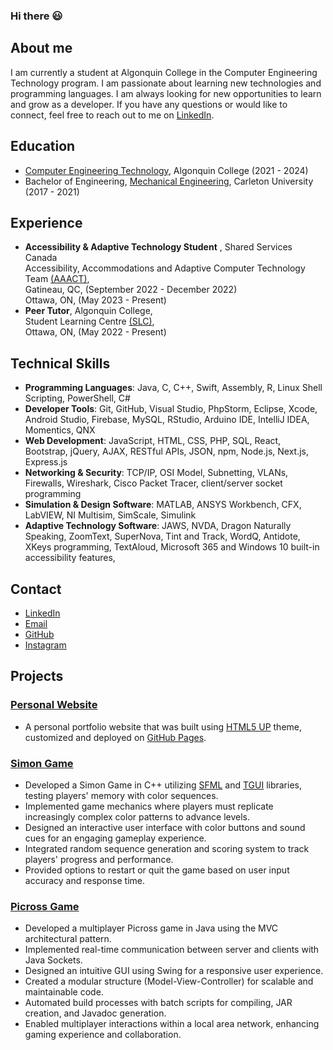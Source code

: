 ### Hi there 😃

## About me

I am currently a student at Algonquin College in the Computer Engineering Technology program. 
I am passionate about learning new technologies and programming languages. 
I am always looking for new opportunities to learn and grow as a developer.
If you have any questions or would like to connect, feel free to reach out to me on [LinkedIn](https://www.linkedin.com/in/chengkuan/).

## Education

- [Computer Engineering Technology](https://www.algonquincollege.com/sat/program/computer-engineering-technology-computing-science/), Algonquin College (2021 - 2024)
- Bachelor of Engineering, [Mechanical Engineering](https://carleton.ca/mae/), Carleton University (2017 - 2021)

## Experience

- **Accessibility & Adaptive Technology Student** , Shared Services Canada   
Accessibility, Accommodations and Adaptive Computer Technology Team [(AAACT)](https://www.canada.ca/en/shared-services/corporate/aaact-program.html),  
Gatineau, QC, (September 2022 - December 2022)  
Ottawa, ON, (May 2023 - Present)
- **Peer Tutor**, Algonquin College,  
Student Learning Centre [(SLC)](https://www.algonquincollege.com/slc/),   
Ottawa, ON, (May 2022 - Present)

## Technical Skills

- **Programming Languages**: Java, C, C++, Swift, Assembly, R, Linux Shell Scripting, PowerShell, C#
- **Developer Tools**: Git, GitHub, Visual Studio, PhpStorm, Eclipse, Xcode, Android Studio, Firebase, MySQL, RStudio, Arduino IDE, IntelliJ IDEA, Momentics, QNX
- **Web Development**: JavaScript, HTML, CSS, PHP, SQL, React, Bootstrap, jQuery, AJAX, RESTful APIs, JSON, npm, Node.js, Next.js, Express.js
- **Networking & Security**: TCP/IP, OSI Model, Subnetting, VLANs, Firewalls, Wireshark, Cisco Packet Tracer, client/server socket programming
- **Simulation & Design Software**: MATLAB, ANSYS Workbench, CFX, LabVIEW, NI Multisim, SimScale, Simulink
- **Adaptive Technology Software**: JAWS, NVDA, Dragon Naturally Speaking, ZoomText, SuperNova, Tint and Track, WordQ, Antidote, XKeys programming, TextAloud, Microsoft 365 and Windows 10 built-in accessibility features,


## Contact

- [LinkedIn](https://www.linkedin.com/in/chengkuan/)
- [Email](mailto:chengkuan.zhao@carleton.ca)
- [GitHub](https://github.com/chengkuanz)
- [Instagram](https://www.instagram.com/chengkuan_/)

## Projects

### **[Personal Website](https://chengkuanz.github.io/)**    
- A personal portfolio website that was built using [HTML5 UP](https://html5up.net/) theme, customized and deployed on [GitHub Pages](https://pages.github.com/).        

### **[Simon Game](https://github.com/chengkuanz/SimonGame)**      
- Developed a Simon Game in C++ utilizing [SFML](https://www.sfml-dev.org/) and [TGUI](https://tgui.eu/) libraries, testing players' memory with color sequences.
- Implemented game mechanics where players must replicate increasingly complex color patterns to advance levels.
- Designed an interactive user interface with color buttons and sound cues for an engaging gameplay experience.
- Integrated random sequence generation and scoring system to track players' progress and performance.
- Provided options to restart or quit the game based on user input accuracy and response time.   


### **[Picross Game](https://github.com/chengkuanz/Picross)**
- Developed a multiplayer Picross game in Java using the MVC architectural pattern.
- Implemented real-time communication between server and clients with Java Sockets.
- Designed an intuitive GUI using Swing for a responsive user experience.
- Created a modular structure (Model-View-Controller) for scalable and maintainable code.
- Automated build processes with batch scripts for compiling, JAR creation, and Javadoc generation.
- Enabled multiplayer interactions within a local area network, enhancing gaming experience and collaboration.












